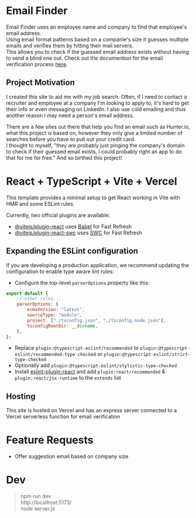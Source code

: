 # Email Finder

Email Finder uses an employee name and company to find that employee's email address. \
Using email format patterns based on a companie's size it guesses multiple emails and verifies them by hitting their mail servers. \
This allows you to check if the guessed email address exists without having to send a blind one out.
Check out the documention for the email verification process [here](docs/email-verification-doc.md).

## Project Motivation

I created this site to aid me with my job search. Often, if I need to contact a recruiter and employee at a company I'm looking to apply to, it's hard to get their info or even messaging on LinkedIn. I also use cold emailing and thus another reason I may need a person's email address.

There are a few sites out there that help you find an email such as Hunter.io, what this project is based on, however they only give a limited number of searches before you have to pull out your credit card. \
I thought to myself, "they are probably just pinging the company's domain to check if their guessed email exists, I could probably right an app to do that for me for free." And so birthed this project!

# React + TypeScript + Vite + Vercel

This template provides a minimal setup to get React working in Vite with HMR and some ESLint rules.

Currently, two official plugins are available:

-   [@vitejs/plugin-react](https://github.com/vitejs/vite-plugin-react/blob/main/packages/plugin-react/README.md) uses [Babel](https://babeljs.io/) for Fast Refresh
-   [@vitejs/plugin-react-swc](https://github.com/vitejs/vite-plugin-react-swc) uses [SWC](https://swc.rs/) for Fast Refresh

## Expanding the ESLint configuration

If you are developing a production application, we recommend updating the configuration to enable type aware lint rules:

-   Configure the top-level `parserOptions` property like this:

```js
export default {
    // other rules...
    parserOptions: {
        ecmaVersion: "latest",
        sourceType: "module",
        project: ["./tsconfig.json", "./tsconfig.node.json"],
        tsconfigRootDir: __dirname,
    },
};
```

-   Replace `plugin:@typescript-eslint/recommended` to `plugin:@typescript-eslint/recommended-type-checked` or `plugin:@typescript-eslint/strict-type-checked`
-   Optionally add `plugin:@typescript-eslint/stylistic-type-checked`
-   Install [eslint-plugin-react](https://github.com/jsx-eslint/eslint-plugin-react) and add `plugin:react/recommended` & `plugin:react/jsx-runtime` to the `extends` list

## Hosting

This site is hosted on Vercel and has an express server connected to a Vercel serverless function for email verification

# Feature Requests

-   Offer suggestion email based on company size

# Dev

> npm run dev \
> http://localhost:5173/ \
> node server.js
